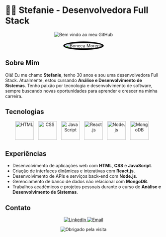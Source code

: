 # 👩‍💻 Stefanie - Desenvolvedora Full Stack

<p align="center">
  <img src="https://via.placeholder.com/1000x200/ff69b4/ffffff?text=Bem+vindo+ao+meu+GitHub" alt="Bem vindo ao meu GitHub">
</p>

<p align="center">
  <img src="https://via.placeholder.com/200x200/ff69b4/000000?text=Boneca+Morena" alt="Boneca Morena" style="border-radius: 50%; border: 5px solid #000;">
</p>

## Sobre Mim
Olá! Eu me chamo **Stefanie**, tenho 30 anos e sou uma desenvolvedora Full Stack. Atualmente, estou cursando **Análise e Desenvolvimento de Sistemas**. Tenho paixão por tecnologia e desenvolvimento de software, sempre buscando novas oportunidades para aprender e crescer na minha carreira.

## Tecnologias
<p align="center">
  <img src="https://cdn.worldvectorlogo.com/logos/html-1.svg" alt="HTML" height="60" style="margin-right: 10px; transition: transform 0.2s; &:hover { transform: scale(1.1); }">
  <img src="https://cdn.worldvectorlogo.com/logos/css-3.svg" alt="CSS" height="60" style="margin-right: 10px; transition: transform 0.2s; &:hover { transform: scale(1.1); }">
  <img src="https://cdn.worldvectorlogo.com/logos/logo-javascript.svg" alt="JavaScript" height="60" style="margin-right: 10px; transition: transform 0.2s; &:hover { transform: scale(1.1); }">
  <img src="https://cdn.worldvectorlogo.com/logos/react-2.svg" alt="React.js" height="60" style="margin-right: 10px; transition: transform 0.2s; &:hover { transform: scale(1.1); }">
  <img src="https://cdn.worldvectorlogo.com/logos/nodejs-icon.svg" alt="Node.js" height="60" style="margin-right: 10px; transition: transform 0.2s; &:hover { transform: scale(1.1); }">
  <img src="https://cdn.worldvectorlogo.com/logos/mongodb-icon-1.svg" alt="MongoDB" height="60" style="margin-right: 10px; transition: transform 0.2s; &:hover { transform: scale(1.1); }">
</p>

## Experiências
- Desenvolvimento de aplicações web com **HTML**, **CSS** e **JavaScript**.
- Criação de interfaces dinâmicas e interativas com **React.js**.
- Desenvolvimento de APIs e serviços back-end com **Node.js**.
- Gerenciamento de banco de dados não relacional com **MongoDB**.
- Trabalhos acadêmicos e projetos pessoais durante o curso de **Análise e Desenvolvimento de Sistemas**.

## Contato
<p align="center">
  <a href="https://www.linkedin.com/in/seu-perfil" target="_blank">
    <img src="https://img.shields.io/badge/LinkedIn-000?style=for-the-badge&logo=linkedin&logoColor=white" alt="LinkedIn">
  </a>
  <a href="mailto:seu-email@gmail.com" target="_blank">
    <img src="https://img.shields.io/badge/Email-ff69b4?style=for-the-badge&logo=gmail&logoColor=white" alt="Email">
  </a>
</p>

<p align="center">
  <img src="https://via.placeholder.com/1000x100/000/ff69b4?text=Obrigado+pela+visita!" alt="Obrigado pela visita">
</p>









